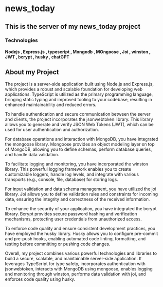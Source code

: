 # news_today
## This is the server of my news_today project

### Technologies 

#### Nodejs , Express.js , typescript , Mongodb , MOngoose , Joi , winston , JWT , bcrypt , husky , chatGPT

## About my Project

The project is a server-side application built using Node.js and Express.js, which provides a robust and scalable foundation for developing web applications. TypeScript is utilized as the primary programming language, bringing static typing and improved tooling to your codebase, resulting in enhanced maintainability and reduced errors.

To handle authentication and secure communication between the server and clients, the project incorporates the jsonwebtoken library. This library allows you to generate and verify JSON Web Tokens (JWT), which can be used for user authentication and authorization.

For database operations and interaction with MongoDB, you have integrated the mongoose library. Mongoose provides an object modeling layer on top of MongoDB, allowing you to define schemas, perform database queries, and handle data validation.

To facilitate logging and monitoring, you have incorporated the winston library. This powerful logging framework enables you to create customizable loggers, handle log levels, and integrate with various transports (e.g., console, file, database) for storing logs.

For input validation and data schema management, you have utilized the joi library. Joi allows you to define validation rules and constraints for incoming data, ensuring the integrity and correctness of the received information.

To enhance the security of your application, you have integrated the bcrypt library. Bcrypt provides secure password hashing and verification mechanisms, protecting user credentials from unauthorized access.

To enforce code quality and ensure consistent development practices, you have employed the husky library. Husky allows you to configure pre-commit and pre-push hooks, enabling automated code linting, formatting, and testing before committing or pushing code changes.

Overall, my project combines various powerful technologies and libraries to build a secure, scalable, and maintainable server-side application. It leverages TypeScript for type safety, incorporates authentication with jsonwebtoken, interacts with MongoDB using mongoose, enables logging and monitoring through winston, performs data validation with joi, and enforces code quality using husky.
